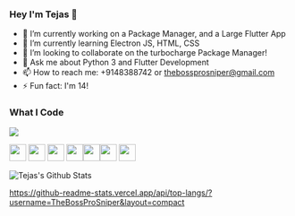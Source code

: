 ### Hey I'm Tejas 👋

- 🔭 I’m currently working on a Package Manager, and a Large Flutter App
- 🌱 I’m currently learning Electron JS, HTML, CSS
- 👯 I’m looking to collaborate on the turbocharge Package Manager!
- 💬 Ask me about Python 3 and Flutter Development
- 📫 How to reach me: +9148388742 or thebossprosniper@gmail.com
- ⚡ Fun fact: I'm 14!

### What I Code
<img src='https://github-readme-stats.vercel.app/api/top-langs/?username=TheBossProSniper&layout=compact' />

<img src = 'https://github.com/MarikIshtar007/MarikIshtar007/blob/master/images/python2.png' height='30'/> <img src = 'https://github.com/MarikIshtar007/MarikIshtar007/blob/master/images/flutter-logo.svg' width='30'/> <img src = 'https://github.com/MarikIshtar007/MarikIshtar007/blob/master/images/html.svg' width='30'/> <img src = 'https://github.com/MarikIshtar007/MarikIshtar007/blob/master/images/css.svg' width='30'/><img src = 'https://github.com/MarikIshtar007/MarikIshtar007/blob/master/images/git.svg' width='30'/><img src = 'https://www.iconfinder.com/data/icons/logos-3/1300/swift-seeklogo-512.png' width='30'/> <img src = 'https://github.com/MarikIshtar007/MarikIshtar007/blob/master/images/js.svg' width='30'/>


![Tejas's Github Stats](https://github-readme-stats.vercel.app/api?username=TheBossProSniper&show_icons=true&hide=[%22issues%22])


https://github-readme-stats.vercel.app/api/top-langs/?username=TheBossProSniper&layout=compact
